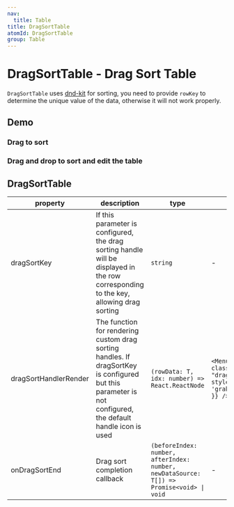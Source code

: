```yaml
---
nav:
  title: Table
title: DragSortTable
atomId: DragSortTable
group: Table
---
```


# DragSortTable - Drag Sort Table

`DragSortTable` uses [dnd-kit](https://dndkit.com/) for sorting, you need to provide `rowKey` to determine the unique value of the data, otherwise it will not work properly.

## Demo

### Drag to sort

<code src="../../../../demos/table/DragSortTable/drag.tsx"  background="var(--main-bg-color)" oldtitle="Drag sort"></code>

### Drag and drop to sort and edit the table

<code src="../../../../demos/table/DragSortTable/drag-sort-table.tsx"  background="var(--main-bg-color)" oldtitle="Editable table"></code>

## DragSortTable

| property              | description                                                                                                                                                | type                                                                                     | default value                                                                                   |
| --------------------- | ---------------------------------------------------------------------------------------------------------------------------------------------------------- | ---------------------------------------------------------------------------------------- | ----------------------------------------------------------------------------------------------- |
| dragSortKey           | If this parameter is configured, the drag sorting handle will be displayed in the row corresponding to the key, allowing drag sorting                      | `string`                                                                                 | -                                                                                               |
| dragSortHandlerRender | The function for rendering custom drag sorting handles. If dragSortKey is configured but this parameter is not configured, the default handle icon is used | `(rowData: T, idx: number) => React.ReactNode`                                           | `<MenuOutlined className= "dragSortDefaultHandle" style={{ cursor: 'grab', color: '#999' }} />` |
| onDragSortEnd         | Drag sort completion callback                                                                                                                              | `(beforeIndex: number, afterIndex: number, newDataSource: T[]) => Promise<void> \| void` | -                                                                                               |
